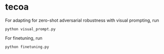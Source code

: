 # tecoa

For adapting for zero-shot adversarial robustness with visual prompting, run

`python visual_prompt.py`


For finetuning, run

`python finetuning.py`

